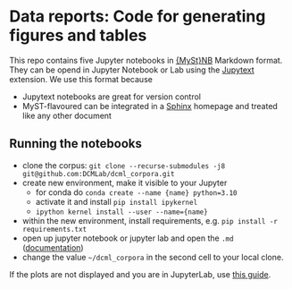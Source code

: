 # Data reports: Code for generating figures and tables

This repo contains five Jupyter notebooks in [{MySt}NB](https://myst-nb.readthedocs.io/en/latest/)
Markdown format. They can be opend in Jupyter Notebook or Lab using the 
[Jupytext](https://jupytext.readthedocs.io/) extension. We use this format because 

* Jupytext notebooks are great for version control
* MyST-flavoured can be integrated in a [Sphinx](https://www.sphinx-doc.org/) homepage and treated
  like any other document

## Running the notebooks

* clone the corpus: `git clone --recurse-submodules -j8 git@github.com:DCMLab/dcml_corpora.git`
* create new environment, make it visible to your Jupyter
  * for conda do `conda create --name {name} python=3.10`
  * activate it and install `pip install ipykernel`
  * `ipython kernel install --user --name={name}`
* within the new environment, install requirements, e.g. `pip install -r requirements.txt`
* open up jupyter notebook or jupyter lab and open the `.md` 
  ([documentation](https://jupytext.readthedocs.io/en/latest/paired-notebooks.html#how-to-open-scripts-with-either-the-text-or-notebook-view-in-jupyter))
* change the value `~/dcml_corpora` in the second cell to your local clone.

If the plots are not displayed and you are in JupyterLab, use [this guide](https://plotly.com/python/getting-started/#jupyterlab-support).